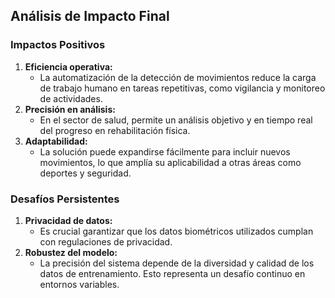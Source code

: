 ## **Análisis de Impacto Final**

### **Impactos Positivos**
1. **Eficiencia operativa:**
   - La automatización de la detección de movimientos reduce la carga de trabajo humano en tareas repetitivas, como vigilancia y monitoreo de actividades.
2. **Precisión en análisis:**
   - En el sector de salud, permite un análisis objetivo y en tiempo real del progreso en rehabilitación física.
3. **Adaptabilidad:**
   - La solución puede expandirse fácilmente para incluir nuevos movimientos, lo que amplía su aplicabilidad a otras áreas como deportes y seguridad.

### **Desafíos Persistentes**
1. **Privacidad de datos:**
   - Es crucial garantizar que los datos biométricos utilizados cumplan con regulaciones de privacidad.
2. **Robustez del modelo:**
   - La precisión del sistema depende de la diversidad y calidad de los datos de entrenamiento. Esto representa un desafío continuo en entornos variables.